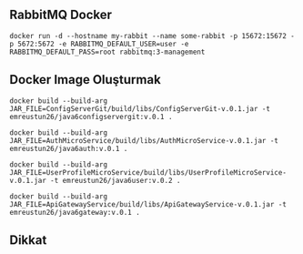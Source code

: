 ## RabbitMQ Docker

    docker run -d --hostname my-rabbit --name some-rabbit -p 15672:15672 -p 5672:5672 -e RABBITMQ_DEFAULT_USER=user -e RABBITMQ_DEFAULT_PASS=root rabbitmq:3-management

## Docker Image Oluşturmak

    docker build --build-arg JAR_FILE=ConfigServerGit/build/libs/ConfigServerGit-v.0.1.jar -t emreustun26/java6configservergit:v.0.1 .

    docker build --build-arg JAR_FILE=AuthMicroService/build/libs/AuthMicroService-v.0.1.jar -t emreustun26/java6auth:v.0.1 .

    docker build --build-arg JAR_FILE=UserProfileMicroService/build/libs/UserProfileMicroService-v.0.1.jar -t emreustun26/java6user:v.0.2 .

    docker build --build-arg JAR_FILE=ApiGatewayService/build/libs/ApiGatewayService-v.0.1.jar -t emreustun26/java6gateway:v.0.1 .
## Dikkat
